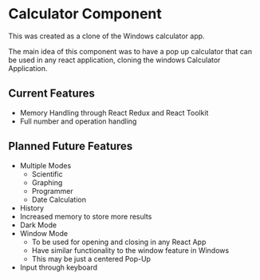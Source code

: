 # Calculator Component

This was created as a clone of the Windows calculator app.

The main idea of this component was to have a pop up calculator that can be used in any react application, cloning the windows Calculator Application.

## Current Features
* Memory Handling through React Redux and React Toolkit
* Full number and operation handling

## Planned Future Features
* Multiple Modes
    * Scientific
    * Graphing
    * Programmer
    * Date Calculation
* History
* Increased memory to store more results
* Dark Mode
* Window Mode
    * To be used for opening and closing in any React App
    * Have similar functionality to the window feature in Windows
    * This may be just a centered Pop-Up
* Input through keyboard
